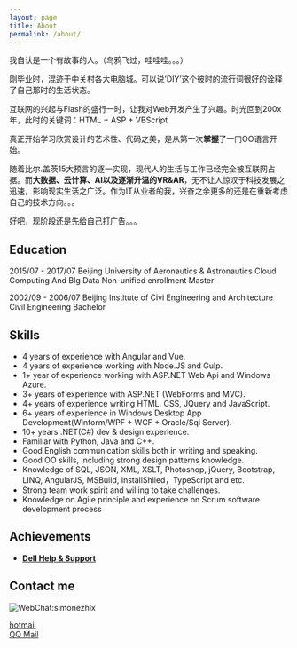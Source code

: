 ```yaml
---
layout: page
title: About
permalink: /about/
---
```


我自认是一个有故事的人。（乌鸦飞过，哇哇哇。。。）   

刚毕业时，混迹于中关村各大电脑城。可以说‘DIY’这个彼时的流行词很好的诠释了自己那时的生活状态。
  
互联网的兴起与Flash的盛行一时，让我对Web开发产生了兴趣。时光回到200x年，此时的关键词：HTML + ASP + VBScript  

真正开始学习欣赏设计的艺术性、代码之美，是从第一次**掌握**了一门OO语言开始。

随着比尔.盖茨15大预言的逐一实现，现代人的生活与工作已经完全被互联网占据。而**大数据、云计算、AI以及逐渐升温的VR&AR**，无不让人惊叹于科技发展之迅速，影响现实生活之广泛。作为IT从业者的我，兴奋之余更多的还是在重新考虑自己的技术方向。。。

好吧，现阶段还是先给自己打广告。。。

## Education

2015/07 - 2017/07
Beijing University of Aeronautics & Astronautics Cloud Computing And BIg Data Non-unified enrollment Master

2002/09 - 2006/07
Beijing Institute of Civi Engineering and Architecture Civil Engineering Bachelor


## Skills

* 4 years of experience with Angular and Vue.
* 4 years of experience working with Node.JS and Gulp.
* 1+ year of experience working with ASP.NET Web Api and Windows Azure.
* 3+ years of experience with ASP.NET (WebForms and MVC).
* 4+ years of experience writing HTML, CSS, JQuery and JavaScript.
* 6+ years of experience in Windows Desktop App Development(Winform/WPF + WCF + Oracle/Sql Server).
* 10+ years .NET(C#) dev & design experience.
* Familiar with Python, Java and C++.
* Good English communication skills both in writing and speaking.
* Good OO skills, including strong design patterns knowledge.
* Knowledge of SQL, JSON, XML, XSLT, Photoshop, jQuery, Bootstrap, LINQ, AngularJS, MSBuild, InstallShiled，TypeScript and etc.
* Strong team work spirit and willing to take challenges.
* Knowledge on Agile principle and experience on Scrum software development process
    
## Achievements


* [**Dell Help & Support**](http://www.dell.com/support/contents/en/us/hkbsdt1/article/Product-Support/Self-support-Knowledgebase/software-and-downloads/LearningCenter) 
   

## Contact me

![WebChat:simonezhlx](../images/QR_Code.jpg)

[hotmail](mailto:simonzhlx@hotmail.com)  
[QQ Mail](mailto:56887245@qq.com)



